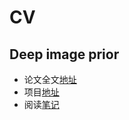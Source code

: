 # CV

## Deep image prior
- 论文全文[地址](https://github.com/lllssf/NoteBook/blob/master/ML/CV/Deep%20image%20prior.pdf)
- 项目[地址](https://github.com/DmitryUlyanov/deep-image-prior)
- 阅读[笔记](https://github.com/lllssf/NoteBook/blob/master/ML/CV/deep-image-prior.md)
